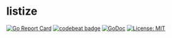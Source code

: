 # listize

[![Go Report Card](https://goreportcard.com/badge/github.com/rema424/listize)](https://goreportcard.com/report/github.com/rema424/listize)
[![codebeat badge](https://codebeat.co/badges/aaef1ce2-e3f5-4aa8-a989-22a94e1b3934)](https://codebeat.co/projects/github-com-rema424-listize-master)
[![GoDoc](https://godoc.org/github.com/rema424/listize?status.svg)](https://godoc.org/github.com/rema424/listize)
[![License: MIT](https://img.shields.io/badge/License-MIT-blue.svg)](https://opensource.org/licenses/MIT)
